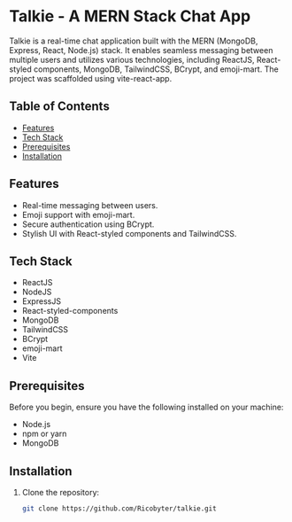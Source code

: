 # Talkie - A MERN Stack Chat App

Talkie is a real-time chat application built with the MERN (MongoDB, Express, React, Node.js) stack. It enables seamless messaging between multiple users and utilizes various technologies, including ReactJS, React-styled components, MongoDB, TailwindCSS, BCrypt, and emoji-mart. The project was scaffolded using vite-react-app.

## Table of Contents

- [Features](#features)
- [Tech Stack](#tech-stack)
- [Prerequisites](#prerequisites)
- [Installation](#installation)

## Features

- Real-time messaging between users.
- Emoji support with emoji-mart.
- Secure authentication using BCrypt.
- Stylish UI with React-styled components and TailwindCSS.

## Tech Stack

- ReactJS
- NodeJS
- ExpressJS
- React-styled-components
- MongoDB
- TailwindCSS
- BCrypt
- emoji-mart
- Vite

## Prerequisites

Before you begin, ensure you have the following installed on your machine:

- Node.js
- npm or yarn
- MongoDB

## Installation

1. Clone the repository:

   ```bash
   git clone https://github.com/Ricobyter/talkie.git




